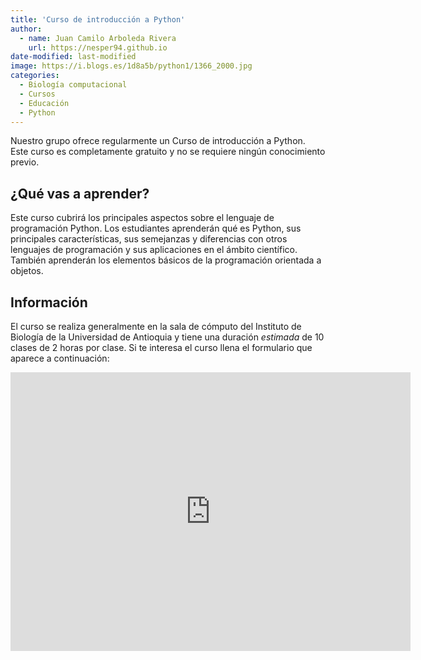 ```yaml
---
title: 'Curso de introducción a Python'
author:
  - name: Juan Camilo Arboleda Rivera
    url: https://nesper94.github.io
date-modified: last-modified
image: https://i.blogs.es/1d8a5b/python1/1366_2000.jpg
categories:
  - Biología computacional
  - Cursos
  - Educación
  - Python
---
```


Nuestro grupo ofrece regularmente un Curso de introducción a Python. Este
curso es completamente gratuito y no se requiere ningún conocimiento previo.

## ¿Qué vas a aprender?

Este curso cubrirá los principales aspectos sobre el lenguaje de
programación Python. Los estudiantes aprenderán qué es Python, sus
principales características, sus semejanzas y diferencias con otros
lenguajes de programación y sus aplicaciones en el ámbito científico.
También aprenderán los elementos básicos de la programación orientada a
objetos.

## Información

El curso se realiza generalmente en la sala de cómputo del Instituto de
Biología de la Universidad de Antioquia y tiene una duración *estimada* de
10 clases de 2 horas por clase. Si te interesa el curso llena el formulario
que aparece a continuación:

<iframe src="https://docs.google.com/forms/d/e/1FAIpQLScRbetAzJkrp1nB779Os_v5mqxjEkurQ7XSrvFyNopSAOTkTQ/viewform?embedded=true" width="640" height="446" frameborder="0" marginheight="0" marginwidth="0">Cargando…</iframe>
